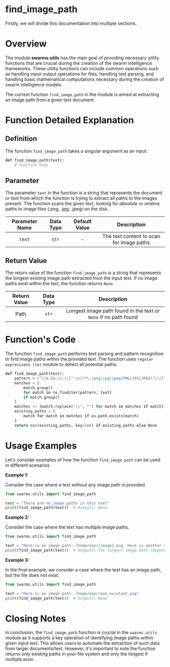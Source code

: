 # find_image_path

Firstly, we will divide this documentation into multiple sections.

# Overview
The module **swarms.utils** has the main goal of providing necessary utility functions that are crucial during the creation of the swarm intelligence frameworks. These utility functions can include common operations such as handling input-output operations for files, handling text parsing, and handling basic mathematical computations necessary during the creation of swarm intelligence models. 

The current function `find_image_path` in the module is aimed at extracting an image path from a given text document.

# Function Detailed Explanation

## Definition
The function `find_image_path` takes a singular argument as an input:

```python
def find_image_path(text):
    # function body
```

## Parameter
The parameter `text` in the function is a string that represents the document or text from which the function is trying to extract all paths to the images present. The function scans the given text, looking for <em>absolute</em> or <em>relative</em> paths to image files (.png, .jpg, .jpeg) on the disk.

| Parameter Name | Data Type | Default Value | Description |
|:--------------:|:---------:|:-------------:|:--------:|
| `text`  | `str` | - |  The text content to scan for image paths  |

## Return Value

The return value of the function `find_image_path`  is a string that represents the longest existing image path extracted from the input text. If no image paths exist within the text, the function returns `None`.

 
| Return Value |  Data Type  | Description |
|:------------:|:-----------:|:-----------:|
| Path  | `str`  | Longest image path found in the text or `None` if no path found |

# Function's Code

The function `find_image_path` performs text parsing and pattern recognition to find image paths within the provided text. The function uses `regular expressions (re)` module to detect all potential paths.

```python
def find_image_path(text):
    pattern = r"([A-Za-z]:\\[^:\n]*?\.(png|jpg|jpeg|PNG|JPG|JPEG))|(/[^:\n]*?\.(png|jpg|jpeg|PNG|JPG|JPEG))"
    matches = [
        match.group()
        for match in re.finditer(pattern, text)
        if match.group()
    ]
    matches += [match.replace("\\", "") for match in matches if match]
    existing_paths = [
        match for match in matches if os.path.exists(match)
    ]
    return max(existing_paths, key=len) if existing_paths else None
```

# Usage Examples

Let's consider examples of how the function `find_image_path` can be used in different scenarios.

**Example 1:**

Consider the case where a text without any image path is provided.

```python
from swarms.utils import find_image_path

text = "There are no image paths in this text"
print(find_image_path(text))  # Outputs: None
```

**Example 2:**

Consider the case where the text has multiple image paths.

```python
from swarms.utils import find_image_path

text = "Here is an image path: /home/user/image1.png. Here is another one: C:\\Users\\User\\Documents\\image2.jpeg"
print(find_image_path(text))  # Outputs: the longest image path (depends on your file system and existing files)
```

**Example 3:**

In the final example, we consider a case where the text has an image path, but the file does not exist.

```python
from swarms.utils import find_image_path

text = "Here is an image path: /home/user/non_existant.png"
print(find_image_path(text))  # Outputs: None
```

# Closing Notes

In conclusion, the `find_image_path` function is crucial in the `swarms.utils` module as it supports a key operation of identifying image paths within given input text. This allows users to automate the extraction of such data from larger documents/text. However, it's important to note the function returns only existing paths in your file system and only the longest if multiple exist.
